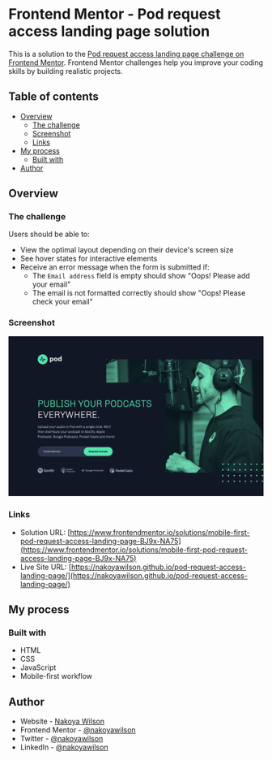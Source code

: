 # Frontend Mentor - Pod request access landing page solution

This is a solution to the [Pod request access landing page challenge on Frontend Mentor](https://www.frontendmentor.io/challenges/pod-request-access-landing-page-eyTmdkLSG). Frontend Mentor challenges help you improve your coding skills by building realistic projects.

## Table of contents

- [Overview](#overview)
  - [The challenge](#the-challenge)
  - [Screenshot](#screenshot)
  - [Links](#links)
- [My process](#my-process)
  - [Built with](#built-with)
- [Author](#author)

## Overview

### The challenge

Users should be able to:

- View the optimal layout depending on their device's screen size
- See hover states for interactive elements
- Receive an error message when the form is submitted if:
  - The `Email address` field is empty should show "Oops! Please add your email"
  - The email is not formatted correctly should show "Oops! Please check your email"

### Screenshot

![](./assets/screenshot.png)

### Links

- Solution URL: [https://www.frontendmentor.io/solutions/mobile-first-pod-request-access-landing-page-BJ9x-NA75](https://www.frontendmentor.io/solutions/mobile-first-pod-request-access-landing-page-BJ9x-NA75)
- Live Site URL: [https://nakoyawilson.github.io/pod-request-access-landing-page/](https://nakoyawilson.github.io/pod-request-access-landing-page/)

## My process

### Built with

- HTML
- CSS
- JavaScript
- Mobile-first workflow

## Author

- Website - [Nakoya Wilson](https://nakoyawilson.netlify.app/)
- Frontend Mentor - [@nakoyawilson](https://www.frontendmentor.io/profile/nakoyawilson)
- Twitter - [@nakoyawilson](https://twitter.com/nakoyawilson)
- LinkedIn - [@nakoyawilson](https://www.linkedin.com/in/nakoyawilson/)
